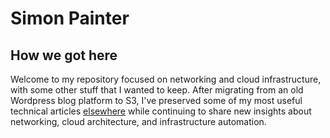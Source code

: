 # Simon Painter

## How we got here
Welcome to my repository focused on networking and cloud infrastructure, with some other stuff that I wanted to keep. After migrating from an old Wordpress blog platform to S3, I've preserved some of my most useful technical articles [elsewhere](https://www.simonpainter.com) while continuing to share new insights about networking, cloud architecture, and infrastructure automation.
